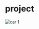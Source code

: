 # project
![car 1](https://github.com/nandhu5251/project/assets/132483532/6836fa1d-4b69-413c-8c30-60ac70895e2f)
